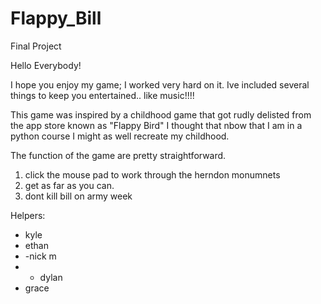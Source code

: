 # Flappy_Bill
Final Project



Hello Everybody! 

I hope you enjoy my game; I worked very hard on it. 
Ive included several things to keep you entertained.. like music!!!!

This game was inspired by a childhood game that got rudly delisted from the app store known as "Flappy Bird"
I thought that nbow that I am in a python course I might as well recreate my childhood. 

The function of the game are pretty straightforward.
1. click the mouse pad to work through the herndon monumnets
2. get as far as you can. 
3. dont kill bill on army week


Helpers:
- kyle
- ethan
- -nick m
- - dylan
- grace
